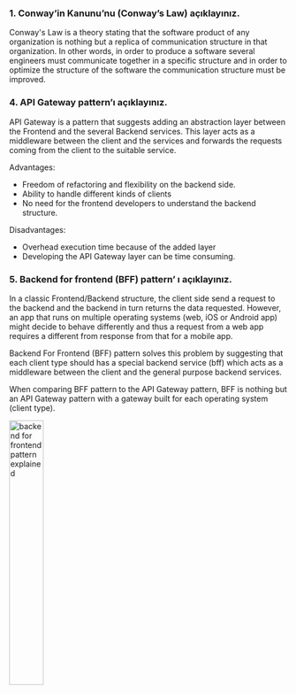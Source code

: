 <h3>
  1. Conway’in Kanunu’nu (Conway’s Law) açıklayınız.
</h3>

<p>
  Conway's Law is a theory stating that the software product of any organization is nothing but a replica of communication structure in that organization. In other words, in order to produce a software several engineers must communicate together in a specific structure and in order to optimize the structure of the software the communication structure must be improved.
</p>


<h3>
  4. API Gateway pattern’ı açıklayınız.
</h3>

<p>
  API Gateway is a pattern that suggests adding an abstraction layer between the Frontend and the several Backend services. This layer acts as a middleware between the client and the services and forwards the requests coming from the client to the suitable service. 
  
  Advantages:
  <ul>
    <li>Freedom of refactoring and flexibility on the backend side.</li>
    <li>Ability to handle different kinds of clients</li>
    <li>No need for the frontend developers to understand the backend structure.</li>
  </ul>
  
  Disadvantages:
  <ul>
    <li>Overhead execution time because of the added layer</li>
    <li>Developing the API Gateway layer can be time consuming.</li>
  </ul>
</p>


<h3>
  5. Backend for frontend (BFF) pattern’ ı açıklayınız.
</h3>

<p>
  In a classic Frontend/Backend structure, the client side send a request to the backend and the backend in turn returns the data requested. However, an app that runs on multiple operating systems (web, iOS or Android app) might decide to behave differently and thus a request from a web app requires a different from response from that for a mobile app.
  
  Backend For Frontend (BFF) pattern solves this problem by suggesting that each client type should has a special backend service (bff) which acts as a middleware between the client and the general purpose backend services. 
  
  When comparing BFF pattern to the API Gateway pattern, BFF is nothing but an API Gateway pattern with a gateway built for each operating system (client type).
  
  <img alt="backend for frontend pattern explained" src="https://miro.medium.com/max/581/1*Hg4bB1sHypg5IHCXBW8DZA.png" style="width: 35%; height: auto;" />
</p>
